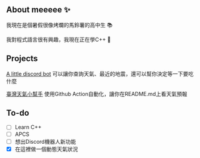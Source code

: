 ## About meeeee ✨
我現在是個暑假很像烤爛的馬鈴薯的高中生 📚

我對程式語言很有興趣，我現在正在學C++ 🔮

## Projects
[A little discord bot](https://github.com/shark-speare/Shibabot) 
可以讓你查詢天氣、最近的地震，還可以幫你決定等一下要吃什麼

[臺灣天氣小幫手](https://github.com/shark-speare/Taiwan-Weather)
使用Github Action自動化，讓你在README.md上看天氣預報

## To-do
- [ ] Learn C++
- [ ] APCS
- [ ] 想出Discord機器人新功能
- [x] 在這裡做一個動態天氣狀況
